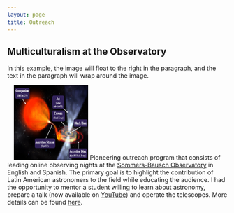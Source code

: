 ```yaml
---
layout: page
title: Outreach
---
```



<style>
img[src="https://github.com/csechiburu/csechiburu.github.io/blob/main/Images/XRB.png?raw=true"] {
  float: right;
}
</style>

<body>

<h2>Multiculturalism at the Observatory</h2>

<p>In this example, the image will float to the right in the paragraph, and the text in the paragraph will wrap around the image.</p>

<p><img src="https://github.com/csechiburu/csechiburu.github.io/blob/main/Images/XRB.png?raw=true" alt="Pineapple" style="width:170px;height:170px;margin-left:15px;">
Pioneering outreach program that consists of leading online observing nights at the <a href="https://www.colorado.edu/sbo/"> Sommers-Bausch Observatory</a> in English and Spanish. The primary goal is to highlight the contribution of Latin American astronomers to the field while educating the audience. I had the opportunity to mentor a student willing to learn about astronomy, prepare a talk (now available on <a href="https://www.youtube.com/channel/UCCom3frTr5azQtlcBti6KgA"> YouTube</a>) and operate the telescopes. More details can be found <a href="https://www.colorado.edu/sbo/student-activities/multiculturalism-sbo-multiculturalismo-en-sbo"> here</a>.</p>

</body>
